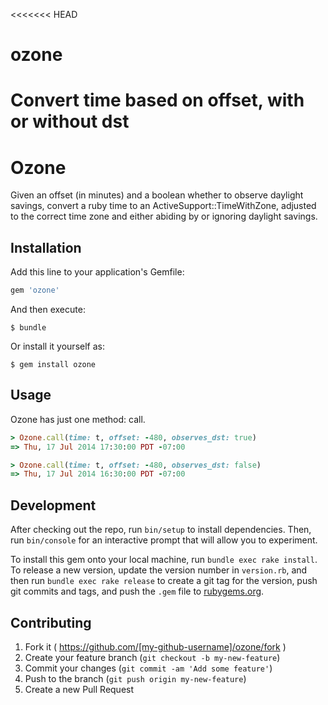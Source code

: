 <<<<<<< HEAD
# ozone
Convert time based on offset, with or without dst
=======
# Ozone

Given an offset (in minutes) and a boolean whether to observe daylight savings, convert a ruby time to an ActiveSupport::TimeWithZone, adjusted to the correct time zone and either abiding by or ignoring daylight savings.

## Installation

Add this line to your application's Gemfile:

```ruby
gem 'ozone'
```

And then execute:

    $ bundle

Or install it yourself as:

    $ gem install ozone

## Usage

Ozone has just one method: call.

```ruby
> Ozone.call(time: t, offset: -480, observes_dst: true)
=> Thu, 17 Jul 2014 17:30:00 PDT -07:00

> Ozone.call(time: t, offset: -480, observes_dst: false)
=> Thu, 17 Jul 2014 16:30:00 PDT -07:00
```

## Development

After checking out the repo, run `bin/setup` to install dependencies. Then, run `bin/console` for an interactive prompt that will allow you to experiment.

To install this gem onto your local machine, run `bundle exec rake install`. To release a new version, update the version number in `version.rb`, and then run `bundle exec rake release` to create a git tag for the version, push git commits and tags, and push the `.gem` file to [rubygems.org](https://rubygems.org).

## Contributing

1. Fork it ( https://github.com/[my-github-username]/ozone/fork )
2. Create your feature branch (`git checkout -b my-new-feature`)
3. Commit your changes (`git commit -am 'Add some feature'`)
4. Push to the branch (`git push origin my-new-feature`)
5. Create a new Pull Request
